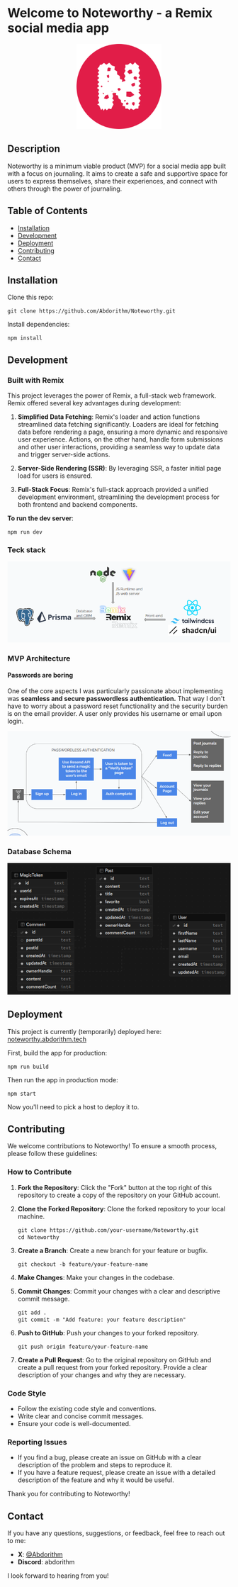 # Welcome to Noteworthy - a Remix social media app

<p align="center">
  <img src="public/logo.png" alt="Logo"/>
</p>

## Description

Noteworthy is a minimum viable product (MVP) for a social media app built with
a focus on journaling. It aims to create a safe and supportive space for users
to express themselves, share their experiences, and connect with others
through the power of journaling.

## Table of Contents

- [Installation](#installation)
- [Development](#development)
- [Deployment](#deployment)
- [Contributing](#contributing)
- [Contact](#contact)

## Installation

Clone this repo:

```shell
git clone https://github.com/Abdorithm/Noteworthy.git
```

Install dependencies:

```shell
npm install
```

## Development

### Built with Remix

This project leverages the power of Remix, a full-stack web framework.
Remix offered several key advantages during development:

1. **Simplified Data Fetching**: Remix's loader and action functions
   streamlined data fetching significantly. Loaders are ideal for fetching data
   before rendering a page, ensuring a more dynamic and responsive user
   experience. Actions, on the other hand, handle form submissions and other
   user interactions, providing a seamless way to update data and trigger
   server-side actions.

2. **Server-Side Rendering (SSR)**: By leveraging SSR, a faster initial
   page load for users is ensured.

3. **Full-Stack Focus**: Remix's full-stack approach provided a unified
   development environment, streamlining the development process for both
   frontend and backend components.

**To run the dev server**:

```shell
npm run dev
```

### Teck stack

<p align="center">
  <img src="public/tech_stack.png" alt="Tech Stack"/>
</p>

### MVP Architecture

#### Passwords are boring

One of the core aspects I was particularly passionate about implementing
was **seamless and secure passwordless authentication.** That way I don't
have to worry about a password reset functionality and the security burden
is on the email provider. A user only provides his username or email upon login.

<p align="center">
  <img src="public/mvp_arch.png" alt="MVP Architecture"/>
</p>

### Database Schema

<p align="center">
  <img src="public/db_schema.png" alt="DB Schema"/>
</p>

## Deployment

This project is currently (temporarily) deployed here: [noteworthy.abdorithm.tech](https://noteworthy.abdorithm.tech)

First, build the app for production:

```shell
npm run build
```

Then run the app in production mode:

```shell
npm start
```

Now you'll need to pick a host to deploy it to.

## Contributing

We welcome contributions to Noteworthy! To ensure a smooth process,
please follow these guidelines:

### How to Contribute

1. **Fork the Repository**: Click the "Fork" button at the top right of
   this repository to create a copy of the repository on your GitHub account.

2. **Clone the Forked Repository**: Clone the forked repository to your local machine.

   ```shell
   git clone https://github.com/your-username/Noteworthy.git
   cd Noteworthy
   ```

3. **Create a Branch**: Create a new branch for your feature or bugfix.

   ```shell
   git checkout -b feature/your-feature-name
   ```

4. **Make Changes**: Make your changes in the codebase.

5. **Commit Changes**: Commit your changes with a clear and descriptive commit message.

   ```shell
   git add .
   git commit -m "Add feature: your feature description"
   ```

6. **Push to GitHub**: Push your changes to your forked repository.

   ```shell
   git push origin feature/your-feature-name
   ```

7. **Create a Pull Request**: Go to the original repository on GitHub and
   create a pull request from your forked repository. Provide a clear description
   of your changes and why they are necessary.

### Code Style

- Follow the existing code style and conventions.
- Write clear and concise commit messages.
- Ensure your code is well-documented.

### Reporting Issues

- If you find a bug, please create an issue on GitHub with a clear description
  of the problem and steps to reproduce it.
- If you have a feature request, please create an issue with a detailed
  description of the feature and why it would be useful.

Thank you for contributing to Noteworthy!

## Contact

If you have any questions, suggestions, or feedback, feel free to reach out to me:

- **X**: [@Abdorithm](https://x.com/Abdorithm)
- **Discord**: abdorithm

I look forward to hearing from you!
